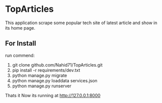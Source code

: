 # TopArticles
This application  scrape some popular tech site of latest article and show in its home page.  

## For Install
run commend:
  1. git clone github.com/Nahid71/TopArticles.git
  2. pip install -r requirements/dev.txt
  3. python manage.py migrate
  4. python manage.py loaddata services.json
  5. python manage.py runserver
  
Thats it Now its running at http://127.0.0.1:8000
